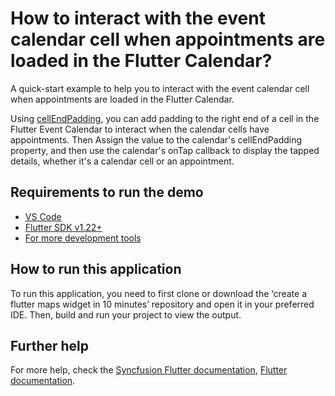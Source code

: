 # How to interact with the event calendar cell when appointments are loaded in the Flutter Calendar?

A quick-start example to help you to interact with the event calendar cell when appointments are loaded in the Flutter Calendar.

Using [cellEndPadding](https://pub.dev/documentation/syncfusion_flutter_calendar/latest/calendar/SfCalendar/cellEndPadding.html), you can add padding to the right end of a cell in the Flutter Event Calendar to interact when the calendar cells have appointments. Then Assign the value to the calendar's cellEndPadding property, and then use the calendar's onTap callback to display the tapped details, whether it's a calendar cell or an appointment.


## Requirements to run the demo
* [VS Code](https://code.visualstudio.com/download)
* [Flutter SDK v1.22+](https://flutter.dev/docs/development/tools/sdk/overview)
* [For more development tools](https://flutter.dev/docs/development/tools/devtools/overview)

## How to run this application
To run this application, you need to first clone or download the ‘create a flutter maps widget in 10 minutes’ repository and open it in your preferred IDE. Then, build and run your project to view the output.

## Further help
For more help, check the [Syncfusion Flutter documentation](https://help.syncfusion.com/flutter/introduction/overview),
 [Flutter documentation](https://flutter.dev/docs/get-started/install).